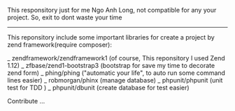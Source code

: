 This responsitory just for me Ngo Anh Long, not compatible for any your project. So, exit to dont waste your time
________________________________________________________________________________________________________________

This reponsitory include some important libraries for create a project by zend framework(require composer):

_ zendframework/zendframework1 (of course, This reponsitory I used Zend 1.12)
_ zfbase/zend1-bootstrap3 (bootstrap for save my time to decorate zend form)
_ phing/phing ("automatic your life", to auto run some command lines easier)
_ robmorgan/phinx (manage database)
_ phpunit/phpunit (unit test for TDD )
_ phpunit/dbunit (create database for test easier)


Contribute ...

